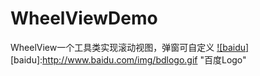 # WheelViewDemo
WheelView一个工具类实现滚动视图，弹窗可自定义
[![baidu]](http://baidu.com)  
[baidu]:http://www.baidu.com/img/bdlogo.gif "百度Logo" 
